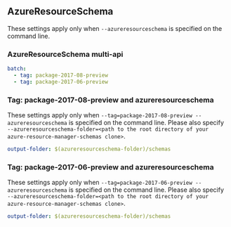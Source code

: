 ## AzureResourceSchema

These settings apply only when `--azureresourceschema` is specified on the command line.

### AzureResourceSchema multi-api

``` yaml $(azureresourceschema) && $(multiapi)
batch:
  - tag: package-2017-08-preview
  - tag: package-2017-06-preview
```

### Tag: package-2017-08-preview and azureresourceschema

These settings apply only when `--tag=package-2017-08-preview --azureresourceschema` is specified on the command line.
Please also specify `--azureresourceschema-folder=<path to the root directory of your azure-resource-manager-schemas clone>`.

``` yaml $(tag) == 'package-2017-08-preview' && $(azureresourceschema)
output-folder: $(azureresourceschema-folder)/schemas
```

### Tag: package-2017-06-preview and azureresourceschema

These settings apply only when `--tag=package-2017-06-preview --azureresourceschema` is specified on the command line.
Please also specify `--azureresourceschema-folder=<path to the root directory of your azure-resource-manager-schemas clone>`.

``` yaml $(tag) == 'package-2017-06-preview' && $(azureresourceschema)
output-folder: $(azureresourceschema-folder)/schemas
```

